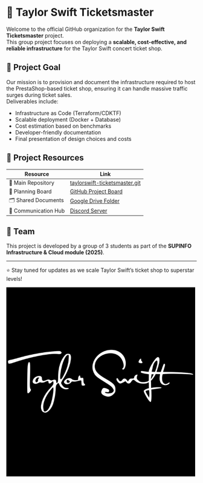 # 🎤 Taylor Swift Ticketsmaster

Welcome to the official GitHub organization for the **Taylor Swift Ticketsmaster** project.  
This group project focuses on deploying a **scalable, cost-effective, and reliable infrastructure** for the Taylor Swift concert ticket shop.

## 🚀 Project Goal
Our mission is to provision and document the infrastructure required to host the PrestaShop-based ticket shop, ensuring it can handle massive traffic surges during ticket sales.  
Deliverables include:
- Infrastructure as Code (Terraform/CDKTF)
- Scalable deployment (Docker + Database)
- Cost estimation based on benchmarks
- Developer-friendly documentation
- Final presentation of design choices and costs

## 🔗 Project Resources

| Resource              | Link                                                                 |
|-----------------------|----------------------------------------------------------------------|
| 📂 Main Repository    | [taylorswift-ticketsmaster.git](git@github.com:Taylor-swift-ticketsmaster/taylorswift-ticketsmaster.git) |
| 📌 Planning Board     | [GitHub Project Board](https://github.com/orgs/Taylor-swift-ticketsmaster/projects/1) |
| 🗂 Shared Documents   | [Google Drive Folder](https://drive.google.com/drive/folders/1lUDphk423uE9zWebhxkd6D3GfTLpQd16?usp=sharing) |
| 💬 Communication Hub  | [Discord Server](https://discord.gg/FHuGa67hXP) |

## 👥 Team
This project is developed by a group of 3 students as part of the **SUPINFO Infrastructure & Cloud module (2025)**.

---
⭐ Stay tuned for updates as we scale Taylor Swift’s ticket shop to superstar levels!  

![logo](images/3.png)
